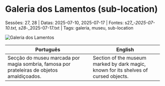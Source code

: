 ﻿
# Galeria dos Lamentos (sub-location)

Sessões: 27, 28 | Datas: 2025-07-10, 2025-07-17 | Fontes: s27_-_2025-07-10.txt, s28_-_2025-07-17.txt | Tags: galeria, museu, sub-location

![Galeria dos Lamentos](assets/location/location_blank.png)

| Português | English |
|-----------|---------|
| Secção do museu marcada por magia sombria, famosa por prateleiras de objetos amaldiçoados. | Section of the museum marked by dark magic, known for its shelves of cursed objects. |




















